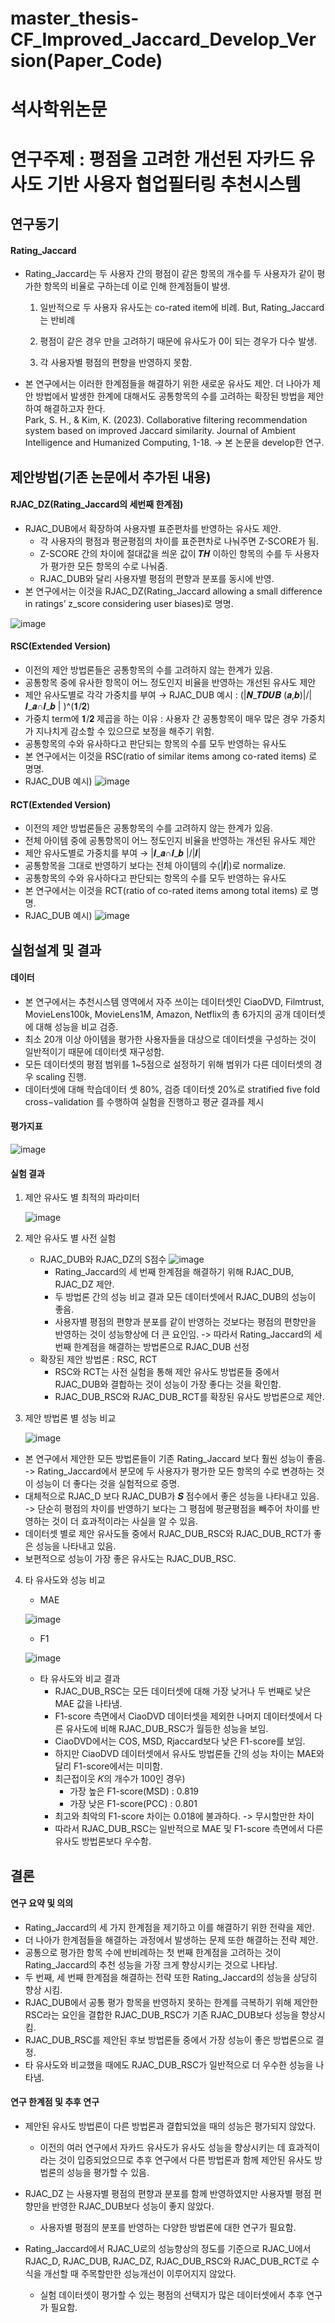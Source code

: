 # master_thesis-CF_Improved_Jaccard_Develop_Version(Paper_Code)

# 석사학위논문
# 연구주제 : 평점을 고려한 개선된 자카드 유사도 기반 사용자 협업필터링 추천시스템

## 연구동기
#### Rating_Jaccard

- Rating_Jaccard는 두 사용자 간의 평점이 같은 항목의 개수를 두 사용자가 같이 평가한 항목의 비율로 구하는데 이로 인해 한계점들이 발생.

  1) 일반적으로 두 사용자 유사도는 co-rated item에 비례. But, Rating_Jaccard는 반비례

  2) 평점이 같은 경우 만을 고려하기 때문에 유사도가 0이 되는 경우가 다수 발생.

  3) 각 사용자별 평점의 편향을 반영하지 못함.

- 본 연구에서는 이러한 한계점들을 해결하기 위한 새로운 유사도 제안. 더 나아가 제안 방법에서 발생한 한계에 대해서도 공통항목의 수를 고려하는 확장된 방법을 제안하여 해결하고자 한다.  
Park, S. H., & Kim, K. (2023). Collaborative filtering recommendation system based on improved Jaccard similarity. Journal of Ambient Intelligence and Humanized Computing, 1-18. -> 본 논문을 develop한 연구.

## 제안방법(기존 논문에서 추가된 내용)
#### RJAC_DZ(Rating_Jaccard의 세번째 한계점)
- RJAC_DUB에서 확장하여 사용자별 표준편차를 반영하는 유사도 제안.
  - 각 사용자의 평점과 평균평점의 차이를 표준편차로 나눠주면 Z-SCORE가 됨.
  - Z-SCORE 간의 차이에 절대값을 씌운 값이 𝑻𝑯 이하인 항목의 수를 두 사용자가 평가한 모든 항목의 수로 나눠줌.
  - RJAC_DUB와 달리 사용자별 평점의 편향과 분포를 동시에 반영.
- 본 연구에서는 이것을 RJAC_DZ(Rating_Jaccard allowing a small difference in ratings’ z_score considering user biases)로 명명.
  
![image](https://github.com/soonhp/master_thesis-CF_Improved_Jaccard_Develop_Version/assets/73877159/27463a5f-b866-43dd-a761-18805d39cbbd)

#### RSC(Extended Version)
- 이전의 제안 방법론들은 공통항목의 수를 고려하지 않는 한계가 있음.
- 공통항목 중에 유사한 항목이 어느 정도인지 비율을 반영하는 개선된 유사도 제안
- 제안 유사도별로 각각 가중치를 부여 → RJAC_DUB 예시 :  (|𝑵_𝑻𝑫𝑼𝑩 (𝒂,𝒃)|/|𝑰_𝒂∩𝑰_𝒃 | )^(𝟏/𝟐)
- 가중치 term에 𝟏/𝟐 제곱을 하는 이유 : 사용자 간 공통항목이 매우 많은 경우 가중치가 지나치게 감소할 수 있으므로 보정을 해주기 위함.
- 공통항목의 수와 유사하다고 판단되는 항목의 수를 모두 반영하는 유사도
- 본 연구에서는 이것을 RSC(ratio of similar items among co-rated items) 로 명명.
- RJAC_DUB 예시)
![image](https://github.com/soonhp/master_thesis-CF_Improved_Jaccard_Develop_Version/assets/73877159/fc4bc1dd-294a-4f08-a39a-7b1e3d8f6262)

#### RCT(Extended Version)
- 이전의 제안 방법론들은 공통항목의 수를 고려하지 않는 한계가 있음.
- 전체 아이템 중에 공통항목이 어느 정도인지 비율을 반영하는 개선된 유사도 제안
- 제안 유사도별로 가중치를 부여 → |𝑰_𝒂∩𝑰_𝒃 |/|𝑰|
- 공통항목을 그대로 반영하기 보다는 전체 아이템의 수(|𝑰|)로 normalize.
- 공통항목의 수와 유사하다고 판단되는 항목의 수를 모두 반영하는 유사도
- 본 연구에서는 이것을 RCT(ratio of co-rated items among total items) 로 명명.
- RJAC_DUB 예시)
![image](https://github.com/soonhp/master_thesis-CF_Improved_Jaccard_Develop_Version/assets/73877159/f19fc53c-801f-4265-b65b-afc7985495e5)

## 실험설계 및 결과

#### 데이터
- 본 연구에서는 추천시스템 영역에서 자주 쓰이는 데이터셋인 CiaoDVD, Filmtrust, MovieLens100k, MovieLens1M, Amazon, Netflix의 총 6가지의 공개 데이터셋에 대해 성능을 비교 검증.
- 최소 20개 이상 아이템을 평가한 사용자들을 대상으로 데이터셋을 구성하는 것이 일반적이기 때문에 데이터셋 재구성함.
- 모든 데이터셋의 평점 범위를 1~5점으로 설정하기 위해 범위가 다른 데이터셋의 경우 scaling 진행.
- 데이터셋에 대해 학습데이터 셋 80%, 검증 데이터셋 20%로 stratified five fold cross−validation 를 수행하여 실험을 진행하고 평균 결과를 제시

#### 평가지표
![image](https://github.com/soonhp/master_thesis-CF_Improved_Jaccard_Develop_Version/assets/73877159/7cc11118-4155-4c29-8af9-08abf6b5736a)

#### 실험 결과
1) 제안 유사도 별 최적의 파라미터
   
   ![image](https://github.com/soonhp/master_thesis-CF_Improved_Jaccard_Develop_Version/assets/73877159/0c288efb-2c38-4a8d-8c12-eca907144c43)

2) 제안 유사도 별 사전 실험
   - RJAC_DUB와 RJAC_DZ의 S점수
     ![image](https://github.com/soonhp/master_thesis-CF_Improved_Jaccard_Develop_Version/assets/73877159/7902376c-a95e-4ba7-912f-cd14a98e9434)
     - Rating_Jaccard의 세 번째 한계점을 해결하기 위해 RJAC_DUB, RJAC_DZ 제안.
     - 두 방법론 간의 성능 비교 결과 모든 데이터셋에서 RJAC_DUB의 성능이 좋음.
     - 사용자별 평점의 편향과 분포를 같이 반영하는 것보다는 평점의 편향만을 반영하는 것이 성능향상에 더 큰 요인임. -> 따라서 Rating_Jaccard의 세 번째 한계점을 해결하는 방법론으로 RJAC_DUB 선정
   - 확장된 제안 방법론 : RSC, RCT
     - RSC와 RCT는 사전 실험을 통해 제안 유사도 방법론들 중에서 RJAC_DUB와 결합하는 것이 성능이 가장 좋다는 것을 확인함.
     - RJAC_DUB_RSC와 RJAC_DUB_RCT를 확장된 유사도 방법론으로 제안.
    
3) 제안 방법론 별 성능 비교
   
   ![image](https://github.com/soonhp/master_thesis-CF_Improved_Jaccard_Develop_Version/assets/73877159/3758870d-2c95-4811-bb91-12c5fdfe367b)

- 본 연구에서 제안한 모든 방법론들이 기존 Rating_Jaccard 보다 훨씬 성능이 좋음.
    -> Rating_Jaccard에서 분모에 두 사용자가 평가한 모든 항목의 수로 변경하는 것이 성능이 더 좋다는 것을 실험적으로 증명.
- 대체적으로 RJAC_D 보다 RJAC_DUB가 𝑺 점수에서 좋은 성능을 나타내고 있음.
   -> 단순히 평점의 차이를 반영하기 보다는 그 평점에 평균평점을 빼주어 차이를 반영하는 것이 더 효과적이라는 사실을 알 수 있음.
- 데이터셋 별로 제안 유사도들 중에서 RJAC_DUB_RSC와 RJAC_DUB_RCT가 좋은 성능을 나타내고 있음.
- 보편적으로 성능이 가장 좋은 유사도는 RJAC_DUB_RSC.


4) 타 유사도와 성능 비교
   - MAE
     
   ![image](https://github.com/soonhp/master_thesis-CF_Improved_Jaccard_Develop_Version/assets/73877159/0b1fff98-b2f4-4fd8-b976-60bf74e3a608)

   - F1
     
   ![image](https://github.com/soonhp/master_thesis-CF_Improved_Jaccard_Develop_Version/assets/73877159/2acd9bf8-96ee-40fc-a085-2678a035e245)

   - 타 유사도와 비교 결과
     - RJAC_DUB_RSC는 모든 데이터셋에 대해 가장 낮거나 두 번째로 낮은 MAE 값을 나타냄.
     - F1-score 측면에서 CiaoDVD 데이터셋을 제외한 나머지 데이터셋에서 다른 유사도에 비해 RJAC_DUB_RSC가 월등한 성능을 보임.
     - CiaoDVD에서는 COS, MSD, Rjaccard보다 낮은 F1-score를 보임.
     - 하지만 CiaoDVD 데이터셋에서 유사도 방법론들 간의 성능 차이는 MAE와 달리 F1-score에서는 미미함.
     - 최근접이웃 𝐾의 개수가 100인 경우)
         - 가장 높은 F1-score(MSD) : 0.819
         - 가장 낮은 F1-score(PCC) : 0.801
     - 최고와 최악의 F1-score 차이는 0.018에 불과하다. -> 무시할만한 차이
     - 따라서 RJAC_DUB_RSC는 일반적으로 MAE 및 F1-score 측면에서 다른 유사도 방법론보다 우수함.

## 결론

#### 연구 요약 및 의의
- Rating_Jaccard의 세 가지 한계점을 제기하고 이를 해결하기 위한 전략을 제안.
- 더 나아가 한계점들을 해결하는 과정에서 발생하는 문제 또한 해결하는 전략 제안.
- 공통으로 평가한 항목 수에 반비례하는 첫 번째 한계점을 고려하는 것이 Rating_Jaccard의 추천 성능을 가장 크게 향상시키는 것으로 나타남.
- 두 번째, 세 번째 한계점을 해결하는 전략 또한 Rating_Jaccard의 성능을 상당히 향상 시킴.
- RJAC_DUB에서 공통 평가 항목을 반영하지 못하는 한계를 극복하기 위해 제안한 RSC라는 요인을 결합한 RJAC_DUB_RSC가 기존 RJAC_DUB보다 성능을 향상시킴.
- RJAC_DUB_RSC를 제안된 후보 방법론들 중에서 가장 성능이 좋은 방법론으로 결정.
- 타 유사도와 비교했을 때에도 RJAC_DUB_RSC가 일반적으로 더 우수한 성능을 나타냄.

#### 연구 한계점 및 추후 연구
- 제안된 유사도 방법론이 다른 방법론과 결합되었을 때의 성능은 평가되지 않았다.
    - 이전의 여러 연구에서 자카드 유사도가 유사도 성능을 향상시키는 데 효과적이라는 것이 입증되었으므로 추후 연구에서 다른 방법론과 함께 제안된 유사도 방법론의 성능을 평가할 수 있음.

- RJAC_DZ 는 사용자별 평점의 편향과 분포를 함께 반영하였지만 사용자별 평점 편향만을 반영한 RJAC_DUB보다 성능이 좋지 않았다.
    - 사용자별 평점의 분포를 반영하는 다양한 방법론에 대한 연구가 필요함.

- Rating_Jaccard에서 RJAC_U로의 성능향상의 정도를 기준으로 RJAC_U에서 RJAC_D, RJAC_DUB, RJAC_DZ, RJAC_DUB_RSC와 RJAC_DUB_RCT로 수식을 개선할 때 주목할만한 성능개선이 이루어지지 않았다.
    - 실험 데이터셋이 평가할 수 있는 평점의 선택지가 많은 데이터셋에서 추후 연구가 필요함.





